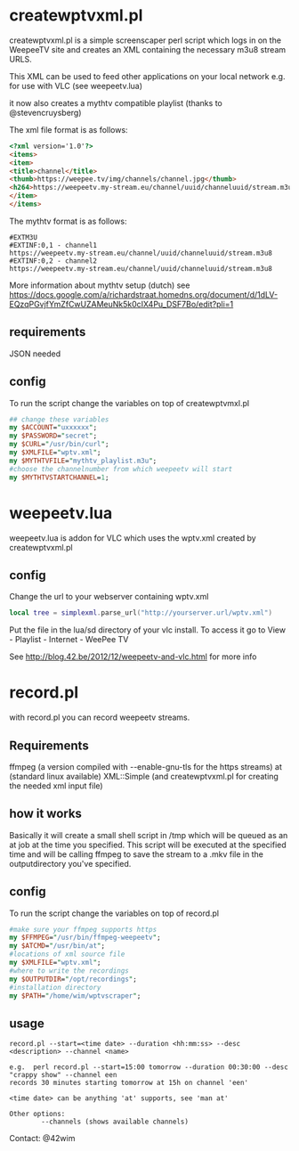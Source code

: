 createwptvxml.pl
================

createwptvxml.pl is a simple screenscaper perl script which logs in on the 
WeepeeTV site and creates an XML containing the necessary m3u8 stream URLS.

This XML can be used to feed other applications on your local network
e.g. for use with VLC (see weepeetv.lua)

it now also creates a mythtv compatible playlist (thanks to @stevencruysberg)

The xml file format is as follows:

```html
<?xml version='1.0'?>
<items>
<item>
<title>channel</title>
<thumb>https://weepee.tv/img/channels/channel.jpg</thumb>
<h264>https://weepeetv.my-stream.eu/channel/uuid/channeluuid/stream.m3u8</h264>
</item>
</items>
```

The mythtv format is as follows:

```
#EXTM3U
#EXTINF:0,1 - channel1 
https://weepeetv.my-stream.eu/channel/uuid/channeluuid/stream.m3u8
#EXTINF:0,2 - channel2 
https://weepeetv.my-stream.eu/channel/uuid/channeluuid/stream.m3u8
```

More information about mythtv setup (dutch) see
https://docs.google.com/a/richardstraat.homedns.org/document/d/1dLV-EQzqPGvjfYmZfCwUZAMeuNk5k0cIX4Pu_DSF7Bo/edit?pli=1

requirements
------------
JSON needed

config
------
To run the script change the variables on top of createwptvmxl.pl
```perl
## change these variables
my $ACCOUNT="uxxxxxx";
my $PASSWORD="secret";
my $CURL="/usr/bin/curl";
my $XMLFILE="wptv.xml";
my $MYTHTVFILE="mythtv_playlist.m3u";
#choose the channelnumber from which weepeetv will start
my $MYTHTVSTARTCHANNEL=1;
```

weepeetv.lua
============
weepeetv.lua is addon for VLC which uses the wptv.xml created by createwptvxml.pl

config
------
Change the url to your webserver containing wptv.xml

```lua
local tree = simplexml.parse_url("http://yourserver.url/wptv.xml")
```

Put the file in the lua/sd directory of your vlc install.
To access it go to View - Playlist - Internet - WeePee TV

See http://blog.42.be/2012/12/weepeetv-and-vlc.html for more info

record.pl
=========
with record.pl you can record weepeetv streams.

Requirements
------------
ffmpeg (a version compiled with --enable-gnu-tls for the https streams)
at (standard linux available)
XML::Simple
(and createwptvxml.pl for creating the needed xml input file)

how it works
------------
Basically it will create a small shell script in /tmp which will be queued as an at job
at the time you specified. This script will be executed at the specified time and
will be calling ffmpeg to save the stream to a .mkv file in the outputdirectory you've specified.

config
------
To run the script change the variables on top of record.pl

```perl
#make sure your ffmpeg supports https
my $FFMPEG="/usr/bin/ffmpeg-weepeetv";
my $ATCMD="/usr/bin/at";
#locations of xml source file
my $XMLFILE="wptv.xml";
#where to write the recordings
my $OUTPUTDIR="/opt/recordings";
#installation directory
my $PATH="/home/wim/wptvscraper";
```

usage
-----

```
record.pl --start=<time date> --duration <hh:mm:ss> --desc <description> --channel <name>

e.g.  perl record.pl --start=15:00 tomorrow --duration 00:30:00 --desc "crappy show" --channel een
records 30 minutes starting tomorrow at 15h on channel 'een'

<time date> can be anything 'at' supports, see 'man at'

Other options:
        --channels (shows available channels)
```

Contact: @42wim



